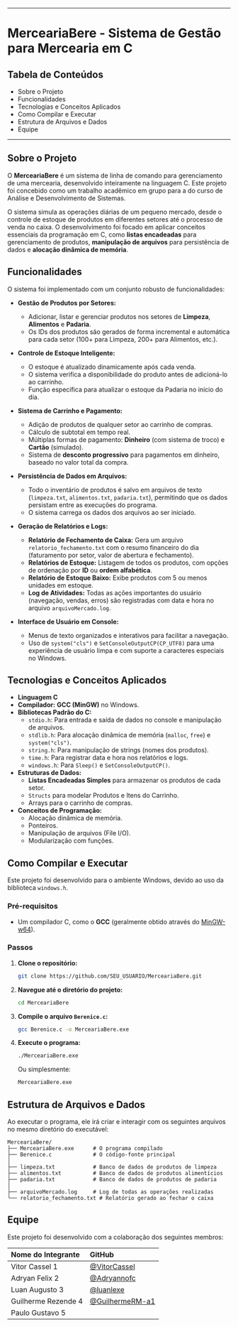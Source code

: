 
-----

# MerceariaBere - Sistema de Gestão para Mercearia em C

## Tabela de Conteúdos

  * Sobre o Projeto
  * Funcionalidades
  * Tecnologias e Conceitos Aplicados
  * Como Compilar e Executar
  * Estrutura de Arquivos e Dados
  * Equipe

-----

## Sobre o Projeto

O **MerceariaBere** é um sistema de linha de comando para gerenciamento de uma mercearia, desenvolvido inteiramente na linguagem C. Este projeto foi concebido como um trabalho acadêmico em grupo para a  do curso de Análise e Desenvolvimento de Sistemas.

O sistema simula as operações diárias de um pequeno mercado, desde o controle de estoque de produtos em diferentes setores até o processo de venda no caixa. O desenvolvimento foi focado em aplicar conceitos essenciais da programação em C, como **listas encadeadas** para gerenciamento de produtos, **manipulação de arquivos** para persistência de dados e **alocação dinâmica de memória**.

## Funcionalidades

O sistema foi implementado com um conjunto robusto de funcionalidades:

  * **Gestão de Produtos por Setores:**

      * Adicionar, listar e gerenciar produtos nos setores de **Limpeza**, **Alimentos** e **Padaria**.
      * Os IDs dos produtos são gerados de forma incremental e automática para cada setor (100+ para Limpeza, 200+ para Alimentos, etc.).

  * **Controle de Estoque Inteligente:**

      * O estoque é atualizado dinamicamente após cada venda.
      * O sistema verifica a disponibilidade do produto antes de adicioná-lo ao carrinho.
      * Função específica para atualizar o estoque da Padaria no início do dia.

  * **Sistema de Carrinho e Pagamento:**

      * Adição de produtos de qualquer setor ao carrinho de compras.
      * Cálculo de subtotal em tempo real.
      * Múltiplas formas de pagamento: **Dinheiro** (com sistema de troco) e **Cartão** (simulado).
      * Sistema de **desconto progressivo** para pagamentos em dinheiro, baseado no valor total da compra.

  * **Persistência de Dados em Arquivos:**

      * Todo o inventário de produtos é salvo em arquivos de texto (`limpeza.txt`, `alimentos.txt`, `padaria.txt`), permitindo que os dados persistam entre as execuções do programa.
      * O sistema carrega os dados dos arquivos ao ser iniciado.

  * **Geração de Relatórios e Logs:**

      * **Relatório de Fechamento de Caixa:** Gera um arquivo `relatorio_fechamento.txt` com o resumo financeiro do dia (faturamento por setor, valor de abertura e fechamento).
      * **Relatórios de Estoque:** Listagem de todos os produtos, com opções de ordenação por **ID** ou **ordem alfabética**.
      * **Relatório de Estoque Baixo:** Exibe produtos com 5 ou menos unidades em estoque.
      * **Log de Atividades:** Todas as ações importantes do usuário (navegação, vendas, erros) são registradas com data e hora no arquivo `arquivoMercado.log`.

  * **Interface de Usuário em Console:**

      * Menus de texto organizados e interativos para facilitar a navegação.
      * Uso de `system("cls")` e `SetConsoleOutputCP(CP_UTF8)` para uma experiência de usuário limpa e com suporte a caracteres especiais no Windows.

## Tecnologias e Conceitos Aplicados

  * **Linguagem C**
  * **Compilador:** **GCC (MinGW)** no Windows.
  * **Bibliotecas Padrão do C:**
      * `stdio.h`: Para entrada e saída de dados no console e manipulação de arquivos.
      * `stdlib.h`: Para alocação dinâmica de memória (`malloc`, `free`) e `system("cls")`.
      * `string.h`: Para manipulação de strings (nomes dos produtos).
      * `time.h`: Para registrar data e hora nos relatórios e logs.
      * `windows.h`: Para `Sleep()` e `SetConsoleOutputCP()`.
  * **Estruturas de Dados:**
      * **Listas Encadeadas Simples** para armazenar os produtos de cada setor.
      * `Structs` para modelar Produtos e Itens do Carrinho.
      * Arrays para o carrinho de compras.
  * **Conceitos de Programação:**
      * Alocação dinâmica de memória.
      * Ponteiros.
      * Manipulação de arquivos (File I/O).
      * Modularização com funções.

## Como Compilar e Executar

Este projeto foi desenvolvido para o ambiente Windows, devido ao uso da biblioteca `windows.h`.

### Pré-requisitos

  * Um compilador C, como o **GCC** (geralmente obtido através do [MinGW-w64](https://www.mingw-w64.org/)).

### Passos

1.  **Clone o repositório:**

    ```bash
    git clone https://github.com/SEU_USUARIO/MerceariaBere.git
    ```

2.  **Navegue até o diretório do projeto:**

    ```bash
    cd MerceariaBere
    ```

3.  **Compile o arquivo `Berenice.c`:**

    ```bash
    gcc Berenice.c -o MerceariaBere.exe
    ```

4.  **Execute o programa:**

    ```bash
    ./MerceariaBere.exe
    ```

    Ou simplesmente:

    ```bash
    MerceariaBere.exe
    ```

## Estrutura de Arquivos e Dados

Ao executar o programa, ele irá criar e interagir com os seguintes arquivos no mesmo diretório do executável:

```
MerceariaBere/
├── MerceariaBere.exe      # O programa compilado
├── Berenice.c             # O código-fonte principal
│
├── limpeza.txt            # Banco de dados de produtos de limpeza
├── alimentos.txt          # Banco de dados de produtos alimentícios
├── padaria.txt            # Banco de dados de produtos de padaria
│
├── arquivoMercado.log     # Log de todas as operações realizadas
└── relatorio_fechamento.txt # Relatório gerado ao fechar o caixa
```

## Equipe

Este projeto foi desenvolvido com a colaboração dos seguintes membros:

| Nome do Integrante | GitHub                                     |
| :----------------- | :----------------------------------------- |
| Vitor Cassel 1   | [@VitorCassel](https://github.com/VitorCassel)   |
| Adryan Felix 2   | [@Adryannofc](https://github.com/Adryannofc)   |
| Luan Augusto 3   | [@luanlexe](https://github.com/luanlexe)   |
| Guilherme Rezende 4 | [@GuilhermeRM-a1](https://github.com/GuilhermeRM-a1) 
| Paulo Gustavo 5   

